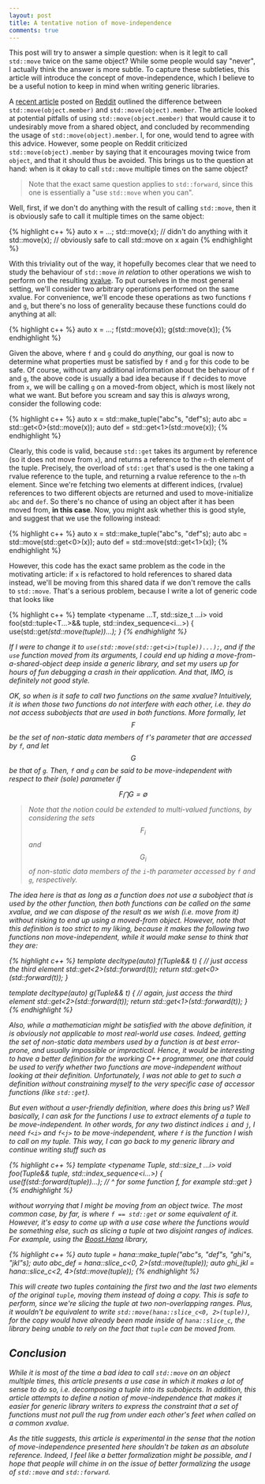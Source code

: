 ```yaml
---
layout: post
title: A tentative notion of move-independence
comments: true
---
```


This post will try to answer a simple question: when is it legit to call
`std::move` twice on the same object? While some people would say "never",
I actually think the answer is more subtle. To capture these subtleties,
this article will introduce the concept of move-independence, which I
believe to be a useful notion to keep in mind when writing generic libraries.

A [recent article][1] posted on [Reddit][2] outlined the difference between
`std::move(object.member)` and `std::move(object).member`. The article looked
at potential pitfalls of using `std::move(object.member)` that would cause it
to undesirably move from a shared object, and concluded by recommending the
usage of `std::move(object).member`. I, for one, would tend to agree with this
advice. However, some people on Reddit criticized `std::move(object).member`
by saying that it encourages moving twice from `object`, and that it should
thus be avoided. This brings us to the question at hand: when is it okay to
call `std::move` multiple times on the same object?

> Note that the exact same question applies to `std::forward`, since this one
> is essentially a "use `std::move` when you can".

Well, first, if we don't do anything with the result of calling `std::move`,
then it is obviously safe to call it multiple times on the same object:

{% highlight c++ %}
auto x = ...;
std::move(x); // didn't do anything with it
std::move(x); // obviously safe to call std::move on x again
{% endhighlight %}

With this triviality out of the way, it hopefully becomes clear that we need
to study the behaviour of `std::move` _in relation_ to other operations we
wish to perform on the resulting [xvalue][3]. To put ourselves in the most
general setting, we'll consider two arbitrary operations performed on the
same xvalue. For convenience, we'll encode these operations as two functions
`f` and `g`, but there's no loss of generality because these functions could
do anything at all:

{% highlight c++ %}
auto x = ...;
f(std::move(x));
g(std::move(x));
{% endhighlight %}

Given the above, where `f` and `g` could do _anything_, our goal is now to
determine what properties must be satisfied by `f` and `g` for this code to
be safe. Of course, without any additional information about the behaviour of
`f` and `g`, the above code is usually a bad idea because if `f` decides to
move from `x`, we will be calling `g` on a moved-from object, which is most
likely not what we want. But before you scream and say this is _always_ wrong,
consider the following code:

{% highlight c++ %}
auto x = std::make_tuple("abc"s, "def"s);
auto abc = std::get<0>(std::move(x));
auto def = std::get<1>(std::move(x));
{% endhighlight %}

Clearly, this code is valid, because `std::get` takes its argument by reference
(so it does not move from `x`), and returns a reference to the `n`-th element
of the tuple. Precisely, the overload of `std::get` that's used is the one
taking a rvalue reference to the tuple, and returning a rvalue reference to
the `n`-th element. Since we're fetching two elements at different indices,
(rvalue) references to two different objects are returned and used to
move-initialize `abc` and `def`. So there's no chance of using an object after
it has been moved from, __in this case__. Now, you might ask whether this
is good style, and suggest that we use the following instead:

{% highlight c++ %}
auto x = std::make_tuple("abc"s, "def"s);
auto abc = std::move(std::get<0>(x));
auto def = std::move(std::get<1>(x));
{% endhighlight %}

However, this code has the exact same problem as the code in the motivating
article: if `x` is refactored to hold references to shared data instead,
we'll be moving from this shared data if we don't remove the calls to
`std::move`. That's a serious problem, because I write a lot of generic
code that looks like

{% highlight c++ %}
template <typename ...T, std::size_t ...i>
void foo(std::tuple<T...>&& tuple, std::index_sequence<i...>) {
  use(std::get<i>(std::move(tuple))...);
}
{% endhighlight %}

If I were to change it to `use(std::move(std::get<i>(tuple))...);`, and
if the `use` function moved from its arguments, I could end up hiding a
move-from-a-shared-object deep inside a generic library, and set my users
up for hours of fun debugging a crash in their application. And that, IMO,
is definitely not good style.

OK, so when is it safe to call two functions on the same xvalue? Intuitively,
it is when those two functions do not _interfere_ with each other, i.e. they
do not access subobjects that are used in both functions. More formally, let
$$F$$ be the set of non-static data members of `f`'s parameter that are
accessed by `f`, and let $$G$$ be that of `g`. Then, `f` and `g` can be
said to be move-independent with respect to their (sole) parameter if

$$
    F \bigcap G = \emptyset
$$

> Note that the notion could be extended to multi-valued functions, by
> considering the sets $$F_i$$ and $$G_i$$ of non-static data members of
> the `i`-th parameter accessed by `f` and `g`, respectively.

The idea here is that as long as a function does not use a subobject that
is used by the other function, then both functions can be called on the same
xvalue, and we can dispose of the result as we wish (i.e. move from it)
without risking to end up using a moved-from object. However, note that this
definition is too strict to my liking, because it makes the following two
functions non move-independent, while it would make sense to think that they
are:

{% highlight c++ %}
template <typename Tuple>
decltype(auto) f(Tuple&& t) {
  // just access the third element
  std::get<2>(std::forward<Tuple>(t));
  return std::get<0>(std::forward<Tuple>(t));
}

template <typename Tuple>
decltype(auto) g(Tuple&& t) {
  // again, just access the third element
  std::get<2>(std::forward<Tuple>(t));
  return std::get<1>(std::forward<Tuple>(t));
}
{% endhighlight %}

Also, while a mathematician might be satisfied with the above definition, it
is obviously not applicable to most real-world use cases. Indeed, getting
the set of non-static data members used by a function is at best error-prone,
and usually impossible or impractical. Hence, it would be interesting to
have a better definition for the working C++ programmer, one that could be used
to verify whether two functions are move-independent without looking at their
definition. Unfortunately, I was not able to get to such a definition without
constraining myself to the very specific case of accessor functions (like
`std::get`).

But even without a user-friendly definition, where does this bring us?
Well basically, I can ask for the functions I use to extract elements of
a tuple to be move-independent. In other words, for any two distinct indices
`i` and `j`, I need `f<i>` and `f<j>` to be move-independent, where `f` is
the function I wish to call on my tuple. This way, I can go back to my generic
library and continue writing stuff such as

{% highlight c++ %}
template <typename Tuple, std::size_t ...i>
void foo(Tuple&& tuple, std::index_sequence<i...>) {
  use(f<i>(std::forward<Tuple>(tuple))...);
  //  ^ for some function f, for example std::get
}
{% endhighlight %}

without worrying that I might be moving from an object twice. The most common
case, by far, is where `f == std::get` or some equivalent of it. However, it's
easy to come up with a use case where the functions would be something else,
such as slicing a tuple at two disjoint ranges of indices. For example, using
the [Boost.Hana][4] library,

{% highlight c++ %}
auto tuple = hana::make_tuple("abc"s, "def"s, "ghi"s, "jkl"s);
auto abc_def = hana::slice_c<0, 2>(std::move(tuple));
auto ghi_jkl = hana::slice_c<2, 4>(std::move(tuple));
{% endhighlight %}

This will create two tuples containing the first two and the last two elements
of the original `tuple`, moving them instead of doing a copy. This is safe to
perform, since we're slicing the tuple at two non-overlapping ranges. Plus,
it wouldn't be equivalent to write `std::move(hana::slice_c<0, 2>(tuple))`,
for the copy would have already been made inside of `hana::slice_c`, the
library being unable to rely on the fact that `tuple` can be moved from.


Conclusion
----------
While it is most of the time a bad idea to call `std::move` on an object
multiple times, this article presents a use case in which it makes a lot
of sense to do so, i.e. decomposing a tuple into its subobjects. In addition,
this article attempts to define a notion of move-independence that makes it
easier for generic library writers to express the constraint that a set of
functions must not pull the rug from under each other's feet when called on
a common xvalue.

As the title suggests, this article is experimental in the sense that the
notion of move-independence presented here shouldn't be taken as an absolute
reference. Indeed, I feel like a better formalization might be possible, and
I hope that people will chime in on the issue of better formalizing the usage
of `std::move` and `std::forward`.

[1]: http://oliora.github.io/2016/02/12/where-to-put-std-move.html
[2]: https://www.reddit.com/r/cpp/comments/45w3fs/whats_the_difference_between_stdmoveobjectmember/?ref=share&ref_source=link
[3]: http://en.cppreference.com/w/cpp/language/value_category
[4]: https://github.com/boostorg/hana
